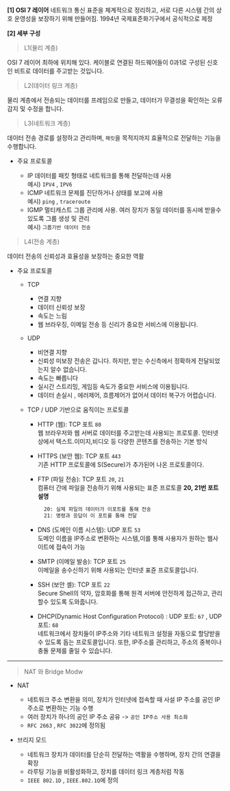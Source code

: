 **[1] OSI 7 레이어**
네트워크 통신 표준을 체계적으로 정리하고, 서로 다른 시스템 간의 상호 운영성을 보장하기 위해
만들어짐. 1994년 국제표준화기구에서 공식적으로 제정

**[2] 세부 구성**

> L1(물리 계층)


OSI 7 레이어 최하에 위치해 있다.
케이블로 연결된 하드웨어들이 0과1로 구성된 신호인 비트로 데이터를 주고받는 것입니다. 

> L2(데이터 링크 계층)


물리 계층에서 전송되는  데이터를 프레임으로 만들고, 데이터가 무결성을 확인하는 오류 감지 및 수정을 합니다.

> L3(네트워크 계층)

데이터 전송 경로를 설정하고 관리하며, `패킷`을 목적지까지 효율적으로 전달하는
기능을 수행합니다.

  * 주요 프로토콜

    * IP
       데이터를 패킷 형태로 네트워크를 통해 전달하는데 사용<BR>
       예시) `IPV4` , `IPV6`
      <br>
    * ICMP
       네트워크 문제를 진단하거나 상태를 보고에 사용 <BR>
       예시) `ping` , `traceroute`
      <br>
    * IGMP
       멀티캐스트 그룹 관리에 사용. 여러 장치가 동일 데이터를 동시에
       받을수 있도록 그룹 생성 및 관리 <br>
       예시) `그룹기반 데이터 전송`
      


> L4(전송 계층)


데이터 전송의 신뢰성과 효율성을 보장하는 중요한 역활

  * 주요 프로토콜
     * TCP
        - 연결 지향
        - 데이터 신뢰성 보장
        - 속도는 느림
        - 웹 브라우징, 이메일 전송 등 신리가 중요한 서비스에 이용됩니다.
     * UDP
        - 비연결 지향
        - 신뢰성 미보장
           전송은 갑니다. 하지만, 받는 수신측에서 정확하게 전달되었는지 알수 없습니다.
        - 속도는 빠릅니다
        - 실시간 스트리밍, 게임등 속도가 중요한 서비스에 이용됩니다.
        - 데이터 손실시 , 에러제어, 흐름제어가 없어서 데이터 복구가 어렵습니다.
      
      * TCP / UDP 기반으로 움직이는 프로토콜
   
        * HTTP (웹): TCP 포트 `80`
        <BR>웹 브라우저와 웹 서버로 데이터를 주고받는데 사용되는 프로토콜.
        인터넷 상에서 텍스트.이미지,비디오 등 다양한 콘텐츠를 전송하는 기본 방식

        * HTTPS (보안 웹): TCP 포트 `443`
        <BR> 기존 HTTP 프로토콜에 S(Secure)가 추가된어 나온 프로토콜이다.

        * FTP (파일 전송): TCP 포트 `20`, `21`
          <BR> 컴퓨터 간에 파일을 전송하기 위해 사용되는 표준 프로토콜
          **20, 21번 포트 설명**<BR>
           ```BASH
             20: 실제 파일의 데이터가 이포트를 통해 전송
             21: 명령과 응답이 이 포트를 통해 전달 
           ```
          
        * DNS (도메인 이름 시스템): UDP 포트 `53`
          <BR> 도메인 이름을 IP주소로 변환하는 시스템,이를 통해 사용자가 원하는 웹사이트에 접속이 가능 

        * SMTP (이메일 발송): TCP 포트 `25`
          <BR> 이메일을 송수신하기 위해 사용되는 인터넷 표쥰 프로토콜입니다.
          
        * SSH (보안 셸): TCP 포트 `22`
          <BR> Secure Shell의 약자, 암호화를 통해 원격 서버에 안전하게 접근하고, 관리할수 있도록 도와줍니다.

        * DHCP(Dynamic Host Configuration Protocol) :  UDP 포트: `67` , UDP 포트: `68`
          <BR> 네트워크에서 장치들이 IP주소와 기타 네트워크 설정을 자동으로 할당받을 수 있도록
          돕는 프로토콜입니다. 또한, IP주소를 관리하고, 주소의 중복이나 충돌 문제를 줄일 수 있습니다.

---

> NAT 와 Bridge Modw

- NAT <BR>
  * 네트워크 주소 변환을 의미, 장치가 인터넷에 접속할 때 사설 IP 주소를 공인 IP주소로 변환하는 기능 수행
  * 여러 장치가 하나의 공인 IP 주소 공유 -> `공인 IP주소 사용 최소화`
  * `RFC 2663` , `RFC 3022`에 정의됨

- 브리지 모드 <BR>
  * 네트워크 장치가 데이터를 단순히 전달하는 역활을 수행하며, 장치 간의 연결을 확장
  * 라루팅 기능을 비활성화하고, 장치를 데이터 링크 계층처럼 작동
  * `IEEE 802.1D` , `IEEE.802.1Q`에 정의 
    
         
      
          
